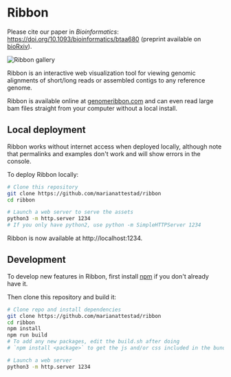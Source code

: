 # Ribbon

Please cite our paper in _Bioinformatics_: https://doi.org/10.1093/bioinformatics/btaa680 (preprint available on [bioRxiv](https://www.biorxiv.org/content/10.1101/082123v1)).

![Ribbon gallery](/images/gallery.png)

Ribbon is an interactive web visualization tool for viewing genomic alignments of short/long reads or assembled contigs to any reference genome. 

Ribbon is available online at [genomeribbon.com](https://genomeribbon.com) and can even read large bam files straight from your computer without a local install. 

## Local deployment

Ribbon works without internet access when deployed locally, although note that permalinks and examples don't work and will show errors in the console.

To deploy Ribbon locally:

```bash
# Clone this repository
git clone https://github.com/marianattestad/ribbon
cd ribbon

# Launch a web server to serve the assets
python3 -m http.server 1234
# If you only have python2, use python -m SimpleHTTPServer 1234
```

Ribbon is now available at http://localhost:1234.


## Development

To develop new features in Ribbon, first install [npm](https://www.npmjs.com/get-npm) if you don't already have it.

Then clone this repository and build it:

```bash
# Clone repo and install dependencies
git clone https://github.com/marianattestad/ribbon
cd ribbon
npm install
npm run build
# To add any new packages, edit the build.sh after doing 
# `npm install <package>` to get the js and/or css included in the bundle!

# Launch a web server
python3 -m http.server 1234
```
